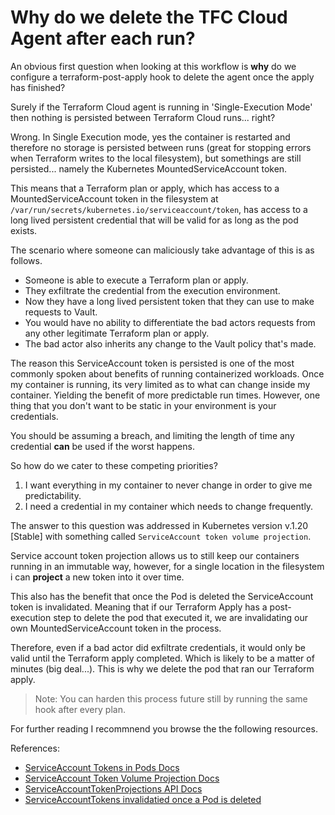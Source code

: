 # Why do we delete the TFC Cloud Agent after each run?
An obvious first question when looking at this workflow is **why** do we configure a terraform-post-apply hook to delete the agent once the apply has finished?

Surely if the Terraform Cloud agent is running in 'Single-Execution Mode' then nothing is persisted between Terraform Cloud runs... right?

Wrong. In Single Execution mode, yes the container is restarted and therefore no storage is persisted between runs (great for stopping errors when Terraform writes to the local filesystem), but somethings are still persisted... namely the Kubernetes MountedServiceAccount token.

This means that a Terraform plan or apply, which has access to a MountedServiceAccount token in the filesystem at `/var/run/secrets/kubernetes.io/serviceaccount/token`, has access to a  long lived persistent credential that will be valid for as long as the pod exists.

The scenario where someone can maliciously take advantage of this is as follows. 
- Someone is able to execute a Terraform plan or apply.
- They exfiltrate the credential from the execution environment.
- Now they have a long lived persistent token that they can use to make requests to Vault.
- You would have no ability to differentiate the bad actors requests from any other legitimate Terraform plan or apply. 
- The bad actor also inherits any change to the Vault policy that's made.

The reason this ServiceAccount token is persisted is one of the most commonly spoken about benefits of running containerized workloads. Once my container is running, its very limited as to what can change inside my container. Yielding the benefit of more predictable run times. However, one thing that you don't want to be static in your environment is your credentials.

You should be assuming a breach, and limiting the length of time any credential **can** be used if the worst happens.

So how do we cater to these competing priorities?
1. I want everything in my container to never change in order to give me predictability.
2. I need a credential in my container which needs to change frequently.

The answer to this question was addressed in Kubernetes version v.1.20 [Stable] with something called `ServiceAccount token volume projection`.

Service account token projection allows us to still keep our containers running in an immutable way, however, for a single location in the filesystem i can **project** a new token into it over time.

This also has the benefit that once the Pod is deleted the ServiceAccount token is invalidated. Meaning that if our Terraform Apply has a post-execution step to delete the pod that executed it, we are invalidating our own MountedServiceAccount token in the process.

Therefore, even if a bad actor did exfiltrate credentials, it would only be valid until the Terraform apply completed. Which is likely to be a matter of minutes (big deal...). This is why we delete the pod that ran our Terraform apply.

> Note: You can harden this process future still by running the same hook after every plan.

For further reading I recommnend you browse the the following resources.

References:
- [ServiceAccount Tokens in Pods Docs](https://kubernetes.io/docs/tasks/configure-pod-container/configure-service-account/)
- [ServiceAccount Token Volume Projection Docs](https://kubernetes.io/docs/tasks/configure-pod-container/configure-service-account/#serviceaccount-token-volume-projection)
- [ServiceAccountTokenProjections API Docs](https://kubernetes.io/docs/reference/generated/kubernetes-api/v1.22/#serviceaccounttokenprojection-v1-core)
- [ServiceAccountTokens invalidatied once a Pod is deleted](https://github.com/kubernetes/website/blob/main/content/en/docs/tasks/configure-pod-container/configure-service-account.md?plain=1#L193:L194)
